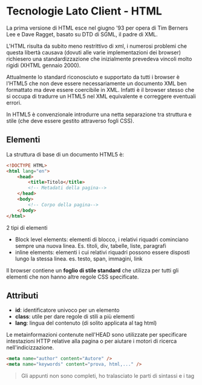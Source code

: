 # Tecnologie Lato Client - HTML

La prima versione di HTML esce nel giugno '93 per opera di Tim Berners Lee e Dave Ragget, basato su DTD di SGML, il padre di XML.

L'HTML risulta da subito meno restrittivo di xml, i numerosi problemi che questa libertà causava (dovuti alle varie implementazioni dei browser) richiesero una standardizzazione che inizialmente prevedeva vincoli molto rigidi (XHTML gennaio 2000).

Attualmente lo standard riconosciuto e supportato da tutti i browser è l'HTML5 che non deve essere necessariamente un documento XML ben formattato ma deve essere coercibile in XML. Infatti è il browser stesso che si occupa di tradurre un HTML5 nel XML equivalente e correggere eventuali errori.

In HTML5 è convenzionale introdurre una netta separazione tra struttura e stile (che deve essere gestito attraverso fogli CSS). 

## Elementi

La struttura di base di un documento HTML5 è:

```html
<!DOCTYPE HTML>
<html lang="en">
    <head>
        <title>Titolo</title>
        <!-- Metadati della pagina-->
    </head>
    <body>
        <!-- Corpo della pagina-->
    </body>
</html>
```

2 tipi di elementi

- Block level elements: elementi di blocco, i relativi riquadri cominciano sempre una nuova linea. Es. titoli, div, tabelle, liste, paragrafi
- inline elements: elementi i cui relativi riquadri possono essere disposti lungo la stessa linea. es. testo, span, immagini, link

Il browser contiene un __foglio di stile standard__ che utilizza per tutti gli elementi che non hanno altre regole CSS specificate.

## Attributi

- __id__: identificatore univoco per un elemento
- __class__: utile per dare regole di stili a più elementi
- __lang__: lingua del contenuto (di solito applicata al tag html)

Le metainformazioni contenute nell'HEAD sono utilizzate per specificare intestazioni HTTP relative alla pagina o per aiutare i motori di ricerca nell'indicizzazione.

```html
<meta name="author" content="Autore" />
<meta name="keywords" content="prova, html,..." />
```

> Gli appunti non sono completi, ho tralasciato le parti di sintassi e i tag
